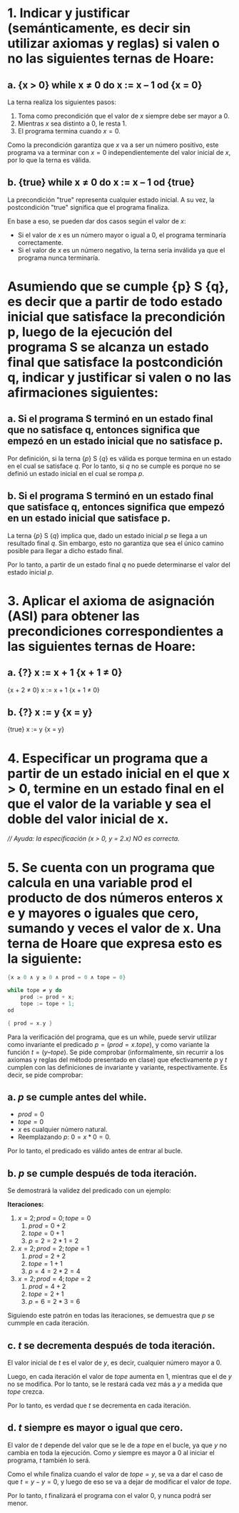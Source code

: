 # 1. Indicar y justificar (semánticamente, es decir sin utilizar axiomas y reglas) si valen o no las siguientes ternas de Hoare:

## a. {x > 0} while x ≠ 0 do x := x – 1 od {x = 0}

La terna realiza los siguientes pasos:
1. Toma como precondición que el valor de $x$ siempre debe ser mayor a 0.
2. Mientras $x$ sea distinto a 0, le resta 1.
3. El programa termina cuando $x = 0$.

Como la precondición garantiza que $x$ va a ser un número positivo, este programa va a terminar con $x = 0$ independientemente del valor inicial de $x$, por lo que la terna es válida.

## b. {true} while x ≠ 0 do x := x – 1 od {true}

La precondición "true" representa cualquier estado inicial. A su vez, la postcondición "true" significa que el programa finaliza.

En base a eso, se pueden dar dos casos según el valor de $x$:
* Si el valor de $x$ es un número mayor o igual a 0, el programa terminaría correctamente.
* Si el valor de $x$ es un número negativo, la terna sería inválida ya que el programa nunca terminaría.

# Asumiendo que se cumple {p} S {q}, es decir que a partir de todo estado inicial que satisface la precondición p, luego de la ejecución del programa S se alcanza un estado final que satisface la postcondición q, indicar y justificar si valen o no las afirmaciones siguientes:

## a. Si el programa S terminó en un estado final que no satisface q, entonces significa que empezó en un estado inicial que no satisface p.

Por definición, si la terna {$p$} S {$q$} es válida es porque termina en un estado en el cual se satisface $q$. Por lo tanto, si $q$ no se cumple es porque no se definió un estado inicial en el cual se rompa $p$.

## b. Si el programa S terminó en un estado final que satisface q, entonces significa que empezó en un estado inicial que satisface p.

La terna {$p$} S {$q$} implica que, dado un estado inicial $p$ se llega a un resultado final $q$. Sin embargo, esto no garantiza que sea el único camino posible para llegar a dicho estado final.

Por lo tanto, a partir de un estado final $q$ no puede determinarse el valor del estado inicial $p$.

# 3. Aplicar el axioma de asignación (ASI) para obtener las precondiciones correspondientes a las siguientes ternas de Hoare:

## a. {?} x := x + 1 {x + 1 ≠ 0}

{x + 2 ≠ 0} x := x + 1 {x + 1 ≠ 0}

## b. {?} x := y {x = y}

{true} x := y {x = y}

# 4. Especificar un programa que a partir de un estado inicial en el que x > 0, termine en un estado final en el que el valor de la variable y sea el doble del valor inicial de x.

*// Ayuda: la especificación (x > 0, y = 2.x) NO es correcta.*


# 5. Se cuenta con un programa que calcula en una variable prod el producto de dos números enteros x e y mayores o iguales que cero, sumando y veces el valor de x. Una terna de Hoare que expresa esto es la siguiente:
```c
{x ≥ 0 ∧ y ≥ 0 ∧ prod = 0 ∧ tope = 0}

while tope ≠ y do
    prod := prod + x;
    tope := tope + 1;
od

{ prod = x.y }
```

Para la verificación del programa, que es un while, puede servir utilizar como invariante el predicado $p = (prod = x.tope)$, y como variante la función $t = (y – tope)$. Se pide comprobar (informalmente, sin recurrir a los axiomas y reglas del método presentado en clase) que efectivamente $p$ y $t$ cumplen con las definiciones de invariante y variante, respectivamente. Es decir, se pide comprobar:

## a. $p$ se cumple antes del while.

* $prod = 0$
* $tope = 0$
* $x$ es cualquier número natural.
* Reemplazando $p$: $0 = x*0 = 0$.

Por lo tanto, el predicado es válido antes de entrar al bucle.

## b. $p$ se cumple después de toda iteración.

Se demostrará la validez del predicado con un ejemplo:

**Iteraciones:**
1. $x = 2; prod = 0; tope = 0$
    1. $prod = 0 + 2$
    2. $tope = 0 + 1$
    3. $p = 2 = 2*1 = 2$
2. $x = 2; prod = 2; tope = 1$
    1. $prod = 2 + 2$
    2. $tope = 1 + 1$
    3. $p = 4 = 2*2 = 4$
3. $x = 2; prod = 4; tope = 2$
    1. $prod = 4 + 2$
    2. $tope = 2 + 1$
    3. $p = 6 = 2*3 = 6$

Siguiendo este patrón en todas las iteraciones, se demuestra que $p$ se cummple en cada iteración.

## c. $t$ se decrementa después de toda iteración.

El valor inicial de $t$ es el valor de $y$, es decir, cualquier número mayor a 0.

Luego, en cada iteración el valor de $tope$ aumenta en 1, mientras que el de $y$ no se modifica. Por lo tanto, se le restará cada vez más a $y$ a medida que $tope$ crezca.

Por lo tanto, es verdad que $t$ se decrementa en cada iteración.

## d. $t$ siempre es mayor o igual que cero.

El valor de $t$ depende del valor que se le de a $tope$ en el bucle, ya que $y$ no cambia en toda la ejecución. Como $y$ siempre es mayor a 0 al iniciar el programa, $t$ también lo será.

Como el while finaliza cuando el valor de $tope = y$, se va a dar el caso de que $t = y - y = 0$, y luego de eso se va a dejar de modificar el valor de $tope$.

Por lo tanto, $t$ finalizará el programa con el valor 0, y nunca podrá ser menor.